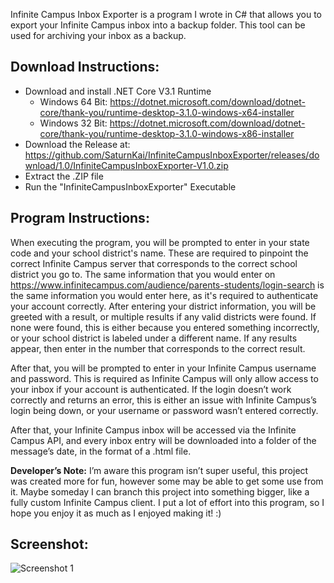 Infinite Campus Inbox Exporter is a program I wrote in C# that allows you to export your Infinite Campus inbox into a backup folder.
This tool can be used for archiving your inbox as a backup.

Download Instructions:
-----

 - Download and install .NET Core V3.1 Runtime
   - Windows 64 Bit: https://dotnet.microsoft.com/download/dotnet-core/thank-you/runtime-desktop-3.1.0-windows-x64-installer
   - Windows 32 Bit: https://dotnet.microsoft.com/download/dotnet-core/thank-you/runtime-desktop-3.1.0-windows-x86-installer
 - Download the Release at: https://github.com/SaturnKai/InfiniteCampusInboxExporter/releases/download/1.0/InfiniteCampusInboxExporter-V1.0.zip
 - Extract the .ZIP file
 - Run the "InfiniteCampusInboxExporter" Executable

Program Instructions:
-----

When executing the program, you will be prompted to enter in your state code and your school district's name. These are required to pinpoint the correct Infinite Campus server that corresponds to the correct school district you go to. The same information that you would enter on https://www.infinitecampus.com/audience/parents-students/login-search is the same information you would enter here, as it's required to authenticate your account correctly. After entering your district information, you will be greeted with a result, or multiple results if any valid districts were found. If none were found, this is either because you entered something incorrectly, or your school district is labeled under a different name. If any results appear, then enter in the number that corresponds to the correct result.

After that, you will be prompted to enter in your Infinite Campus username and password. This is required as Infinite Campus will only allow access to your inbox if your account is authenticated. If the login doesn’t work correctly and returns an error, this is either an issue with Infinite Campus’s login being down, or your username or password wasn’t entered correctly.

After that, your Infinite Campus inbox will be accessed via the Infinite Campus API, and every inbox entry will be downloaded into a folder of the message’s date, in the format of a .html file.

**Developer’s Note:** I’m aware this program isn’t super useful, this project was created more for fun, however some may be able to get some use from it. Maybe someday I can branch this project into something bigger, like a fully custom Infinite Campus client. I put a lot of effort into this program, so I hope you enjoy it as much as I enjoyed making it! :)

Screenshot:
-----

![Screenshot 1](https://www.satial.xyz/screenshots/KBvjTw6Suxb4p5P5.png)
